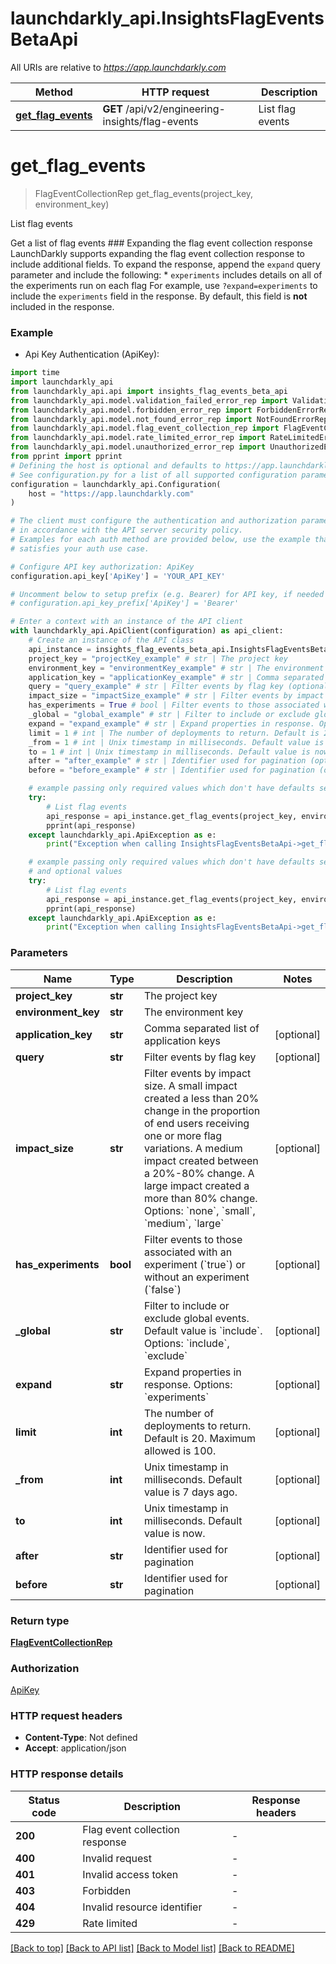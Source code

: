 # launchdarkly_api.InsightsFlagEventsBetaApi

All URIs are relative to *https://app.launchdarkly.com*

Method | HTTP request | Description
------------- | ------------- | -------------
[**get_flag_events**](InsightsFlagEventsBetaApi.md#get_flag_events) | **GET** /api/v2/engineering-insights/flag-events | List flag events


# **get_flag_events**
> FlagEventCollectionRep get_flag_events(project_key, environment_key)

List flag events

Get a list of flag events  ### Expanding the flag event collection response  LaunchDarkly supports expanding the flag event collection response to include additional fields.  To expand the response, append the `expand` query parameter and include the following:  * `experiments` includes details on all of the experiments run on each flag  For example, use `?expand=experiments` to include the `experiments` field in the response. By default, this field is **not** included in the response. 

### Example

* Api Key Authentication (ApiKey):

```python
import time
import launchdarkly_api
from launchdarkly_api.api import insights_flag_events_beta_api
from launchdarkly_api.model.validation_failed_error_rep import ValidationFailedErrorRep
from launchdarkly_api.model.forbidden_error_rep import ForbiddenErrorRep
from launchdarkly_api.model.not_found_error_rep import NotFoundErrorRep
from launchdarkly_api.model.flag_event_collection_rep import FlagEventCollectionRep
from launchdarkly_api.model.rate_limited_error_rep import RateLimitedErrorRep
from launchdarkly_api.model.unauthorized_error_rep import UnauthorizedErrorRep
from pprint import pprint
# Defining the host is optional and defaults to https://app.launchdarkly.com
# See configuration.py for a list of all supported configuration parameters.
configuration = launchdarkly_api.Configuration(
    host = "https://app.launchdarkly.com"
)

# The client must configure the authentication and authorization parameters
# in accordance with the API server security policy.
# Examples for each auth method are provided below, use the example that
# satisfies your auth use case.

# Configure API key authorization: ApiKey
configuration.api_key['ApiKey'] = 'YOUR_API_KEY'

# Uncomment below to setup prefix (e.g. Bearer) for API key, if needed
# configuration.api_key_prefix['ApiKey'] = 'Bearer'

# Enter a context with an instance of the API client
with launchdarkly_api.ApiClient(configuration) as api_client:
    # Create an instance of the API class
    api_instance = insights_flag_events_beta_api.InsightsFlagEventsBetaApi(api_client)
    project_key = "projectKey_example" # str | The project key
    environment_key = "environmentKey_example" # str | The environment key
    application_key = "applicationKey_example" # str | Comma separated list of application keys (optional)
    query = "query_example" # str | Filter events by flag key (optional)
    impact_size = "impactSize_example" # str | Filter events by impact size. A small impact created a less than 20% change in the proportion of end users receiving one or more flag variations. A medium impact created between a 20%-80% change. A large impact created a more than 80% change. Options: `none`, `small`, `medium`, `large` (optional)
    has_experiments = True # bool | Filter events to those associated with an experiment (`true`) or without an experiment (`false`) (optional)
    _global = "global_example" # str | Filter to include or exclude global events. Default value is `include`. Options: `include`, `exclude` (optional)
    expand = "expand_example" # str | Expand properties in response. Options: `experiments` (optional)
    limit = 1 # int | The number of deployments to return. Default is 20. Maximum allowed is 100. (optional)
    _from = 1 # int | Unix timestamp in milliseconds. Default value is 7 days ago. (optional)
    to = 1 # int | Unix timestamp in milliseconds. Default value is now. (optional)
    after = "after_example" # str | Identifier used for pagination (optional)
    before = "before_example" # str | Identifier used for pagination (optional)

    # example passing only required values which don't have defaults set
    try:
        # List flag events
        api_response = api_instance.get_flag_events(project_key, environment_key)
        pprint(api_response)
    except launchdarkly_api.ApiException as e:
        print("Exception when calling InsightsFlagEventsBetaApi->get_flag_events: %s\n" % e)

    # example passing only required values which don't have defaults set
    # and optional values
    try:
        # List flag events
        api_response = api_instance.get_flag_events(project_key, environment_key, application_key=application_key, query=query, impact_size=impact_size, has_experiments=has_experiments, _global=_global, expand=expand, limit=limit, _from=_from, to=to, after=after, before=before)
        pprint(api_response)
    except launchdarkly_api.ApiException as e:
        print("Exception when calling InsightsFlagEventsBetaApi->get_flag_events: %s\n" % e)
```


### Parameters

Name | Type | Description  | Notes
------------- | ------------- | ------------- | -------------
 **project_key** | **str**| The project key |
 **environment_key** | **str**| The environment key |
 **application_key** | **str**| Comma separated list of application keys | [optional]
 **query** | **str**| Filter events by flag key | [optional]
 **impact_size** | **str**| Filter events by impact size. A small impact created a less than 20% change in the proportion of end users receiving one or more flag variations. A medium impact created between a 20%-80% change. A large impact created a more than 80% change. Options: &#x60;none&#x60;, &#x60;small&#x60;, &#x60;medium&#x60;, &#x60;large&#x60; | [optional]
 **has_experiments** | **bool**| Filter events to those associated with an experiment (&#x60;true&#x60;) or without an experiment (&#x60;false&#x60;) | [optional]
 **_global** | **str**| Filter to include or exclude global events. Default value is &#x60;include&#x60;. Options: &#x60;include&#x60;, &#x60;exclude&#x60; | [optional]
 **expand** | **str**| Expand properties in response. Options: &#x60;experiments&#x60; | [optional]
 **limit** | **int**| The number of deployments to return. Default is 20. Maximum allowed is 100. | [optional]
 **_from** | **int**| Unix timestamp in milliseconds. Default value is 7 days ago. | [optional]
 **to** | **int**| Unix timestamp in milliseconds. Default value is now. | [optional]
 **after** | **str**| Identifier used for pagination | [optional]
 **before** | **str**| Identifier used for pagination | [optional]

### Return type

[**FlagEventCollectionRep**](FlagEventCollectionRep.md)

### Authorization

[ApiKey](../README.md#ApiKey)

### HTTP request headers

 - **Content-Type**: Not defined
 - **Accept**: application/json


### HTTP response details

| Status code | Description | Response headers |
|-------------|-------------|------------------|
**200** | Flag event collection response |  -  |
**400** | Invalid request |  -  |
**401** | Invalid access token |  -  |
**403** | Forbidden |  -  |
**404** | Invalid resource identifier |  -  |
**429** | Rate limited |  -  |

[[Back to top]](#) [[Back to API list]](../README.md#documentation-for-api-endpoints) [[Back to Model list]](../README.md#documentation-for-models) [[Back to README]](../README.md)

